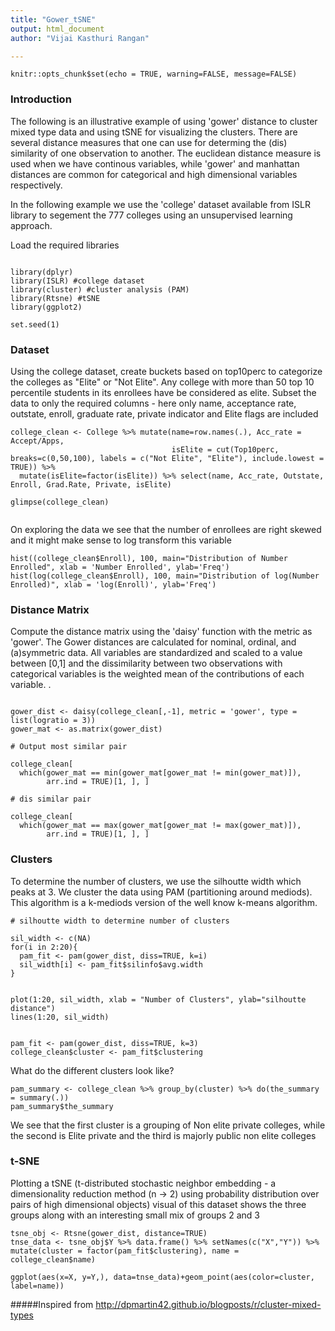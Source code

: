 ```yaml
---
title: "Gower_tSNE"
output: html_document
author: "Vijai Kasthuri Rangan" 

---
```


```{r setup, include=FALSE}
knitr::opts_chunk$set(echo = TRUE, warning=FALSE, message=FALSE)
```

### Introduction ###

The following is an illustrative example of using 'gower' distance to cluster mixed type data and using tSNE for visualizing the clusters. There are several distance measures that one can use for determing the (dis) similarity of one observation to another. The euclidean distance measure is used when we have continous variables, while 'gower' and manhattan distances are common for categorical and high dimensional variables respectively.

In the following example we use the 'college' dataset available from ISLR library to segement the 777 colleges using an unsupervised learning approach. 

Load the required libraries

```{r}

library(dplyr)
library(ISLR) #college dataset
library(cluster) #cluster analysis (PAM)
library(Rtsne) #tSNE
library(ggplot2) 

set.seed(1)
```

### Dataset ###

Using the college dataset, create buckets based on top10perc to categorize the colleges as "Elite" or "Not Elite". Any college with more than 50 top 10 percentile students in its enrollees have be considered as elite. Subset the data to only the required columns - here only name, acceptance rate, outstate, enroll, graduate rate, private indicator and Elite flags are included

```{r}
college_clean <- College %>% mutate(name=row.names(.), Acc_rate = Accept/Apps, 
                                    isElite = cut(Top10perc, breaks=c(0,50,100), labels = c("Not Elite", "Elite"), include.lowest = TRUE)) %>%
  mutate(isElite=factor(isElite)) %>% select(name, Acc_rate, Outstate, Enroll, Grad.Rate, Private, isElite)

glimpse(college_clean)


```

On exploring the data we see that the number of enrollees are right skewed and it might make sense to log transform this variable

```{r}
hist((college_clean$Enroll), 100, main="Distribution of Number Enrolled", xlab = 'Number Enrolled', ylab='Freq')
hist(log(college_clean$Enroll), 100, main="Distribution of log(Number Enrolled)", xlab = 'log(Enroll)', ylab='Freq')
```

### Distance Matrix ###

Compute the distance matrix using the 'daisy' function with the metric as 'gower'. The Gower distances are calculated for nominal, ordinal, and (a)symmetric data. All variables are standardized and scaled to a value between [0,1] and the dissimilarity between two observations with categorical variables is the weighted mean of the contributions of each variable. .

```{r}

gower_dist <- daisy(college_clean[,-1], metric = 'gower', type = list(logratio = 3))
gower_mat <- as.matrix(gower_dist)

# Output most similar pair

college_clean[
  which(gower_mat == min(gower_mat[gower_mat != min(gower_mat)]),
        arr.ind = TRUE)[1, ], ]

# dis similar pair

college_clean[
  which(gower_mat == max(gower_mat[gower_mat != max(gower_mat)]),
        arr.ind = TRUE)[1, ], ]

```

### Clusters ###

To determine the number of clusters, we use the silhoutte width which peaks at 3. We cluster the data using PAM (partitioning around mediods). This algorithm is a k-mediods version of the well know k-means algorithm.

```{r}
# silhoutte width to determine number of clusters

sil_width <- c(NA)
for(i in 2:20){
  pam_fit <- pam(gower_dist, diss=TRUE, k=i)
  sil_width[i] <- pam_fit$silinfo$avg.width
}


plot(1:20, sil_width, xlab = "Number of Clusters", ylab="silhoutte distance")
lines(1:20, sil_width)


pam_fit <- pam(gower_dist, diss=TRUE, k=3)
college_clean$cluster <- pam_fit$clustering

```

What do the different clusters look like? 

```{r}
pam_summary <- college_clean %>% group_by(cluster) %>% do(the_summary = summary(.))
pam_summary$the_summary
```

We see that the first cluster is a grouping of Non elite private colleges, while the second is Elite private and the third is majorly public non elite colleges

### t-SNE ###

Plotting a tSNE (t-distributed stochastic neighbor embedding - a dimensionality reduction method (n -> 2) using probability distribution over pairs of high dimensional objects) visual of this dataset shows the three groups along with an interesting small mix of groups 2 and 3

```{r}
tsne_obj <- Rtsne(gower_dist, distance=TRUE)
tnse_data <- tsne_obj$Y %>% data.frame() %>% setNames(c("X","Y")) %>% mutate(cluster = factor(pam_fit$clustering), name = college_clean$name)

ggplot(aes(x=X, y=Y,), data=tnse_data)+geom_point(aes(color=cluster, label=name))

```


#####Inspired from http://dpmartin42.github.io/blogposts/r/cluster-mixed-types
